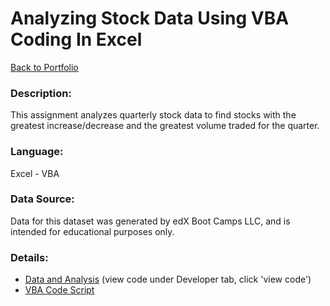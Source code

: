 # Analyzing Stock Data Using VBA Coding In Excel
[Back to Portfolio](https://github.com/cindyd97/Data-Analysis-Portfolio-Cindy)
### Description:

This assignment analyzes quarterly stock data to find stocks with the greatest increase/decrease and the greatest volume traded for the quarter. 

### Language: 
Excel - VBA

### Data Source:
Data for this dataset was generated by edX Boot Camps LLC, and is intended for educational purposes only.

### Details:
- [Data and Analysis](https://github.com/cindawwgg/Stock-Analysis-VBA-coding/blob/main/Copy%20of%20Multiple_year_stock_data.xlsm) (view code under Developer tab, click 'view code')
- [VBA Code Script](https://github.com/cindawwgg/Stock-Analysis-VBA-coding/blob/main/homework2.vba.code.bas.txt)
